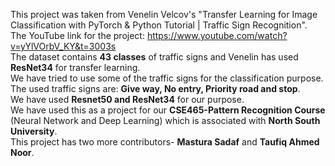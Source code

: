 This project was taken from Venelin Velcov's "Transfer Learning for Image Classification with PyTorch & Python Tutorial | Traffic Sign Recognition". </br>
The YouTube link for the project: https://www.youtube.com/watch?v=yYlVOrbV_KY&t=3003s </br>
The dataset contains **43 classes** of traffic signs and Venelin has used **ResNet34** for transfer learning. </br>
We have tried to use some of the traffic signs for the classification purpose. </br>
The used traffic signs are: __Give way, No entry, Priority road and stop__. </br>
We have used **__Resnet50__ and __ResNet34__** for our purpose. </br>
We have used this as a project for our **__CSE465-Pattern Recognition Course__** (Neural Network and Deep Learning) which is associated with **North South University**. </br> 
This project has two more contributors- **Mastura Sadaf** and **Taufiq Ahmed Noor**.
